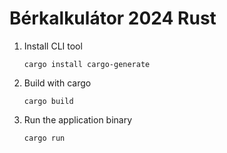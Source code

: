 # Bérkalkulátor 2024 Rust

1. Install CLI tool
    ```
    cargo install cargo-generate
    ```
2. Build with cargo
    ```
    cargo build
    ```
3. Run the application binary
     ```
     cargo run
     ```
